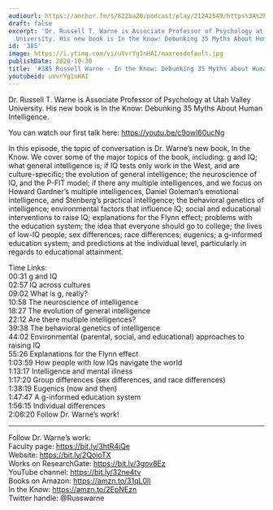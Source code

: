 ```yaml
---
audiourl: https://anchor.fm/s/822ba20/podcast/play/21242549/https%3A%2F%2Fd3ctxlq1ktw2nl.cloudfront.net%2Fstaging%2F2020-9-17%2Fa5650432-3bde-ff71-29ab-d21241bd8f07.m4a
draft: false
excerpt: 'Dr. Russell T. Warne is Associate Professor of Psychology at Utah Valley
  University. His new book is In the Know: Debunking 35 Myths About Human Intelligence.'
id: '385'
image: https://i.ytimg.com/vi/uVvrYg1nHAI/maxresdefault.jpg
publishDate: 2020-10-30
title: '#385 Russell Warne - In the Know: Debunking 35 Myths about Human Intelligence'
youtubeid: uVvrYg1nHAI
---
```

<div class="timelinks">

Dr. Russell T. Warne is Associate Professor of Psychology at Utah Valley University. His new book is In the Know: Debunking 35 Myths About Human Intelligence.

You can watch our first talk here: https://youtu.be/c9owI60ucNg

In this episode, the topic of conversation is Dr. Warne’s new book, In the Know. We cover some of the major topics of the book, including: g and IQ; what general intelligence is; if IQ tests only work in the West, and are culture-specific; the evolution of general intelligence; the neuroscience of IQ, and the P-FIT model; if there any multiple intelligences, and we focus on Howard Gardner’s multiple intelligences, Daniel Goleman’s emotional intelligence, and Stenberg’s practical intelligence; the behavioral genetics of intelligence; environmental factors that influence IQ; social and educational interventions to raise IQ; explanations for the Flynn effect; problems with the education system; the idea that everyone should go to college; the lives of low-IQ people; sex differences; race differences; eugenics; a g-informed education system; and predictions at the individual level, particularly in regards to educational attainment.

Time Links:  
<time>00:31</time> g and IQ  
<time>02:57</time> IQ across cultures  
<time>09:02</time> What is g, really?  
<time>10:58</time> The neuroscience of intelligence  
<time>18:27</time> The evolution of general intelligence  
<time>22:12</time> Are there multiple intelligences?  
<time>39:38</time> The behavioral genetics of intelligence  
<time>44:02</time> Environmental (parental, social, and educational) approaches to raising IQ  
<time>55:26</time> Explanations for the Flynn effect  
<time>1:03:59</time> How people with low IQs navigate the world  
<time>1:13:17</time> Intelligence and mental illness  
<time>1:17:20</time> Group differences (sex differences, and race differences)  
<time>1:38:19</time> Eugenics (now and then)  
<time>1:47:47</time> A g-informed education system  
<time>1:56:15</time> Individual differences  
<time>2:06:20</time> Follow Dr. Warne’s work!

---

Follow Dr. Warne’s work:  
Faculty page: https://bit.ly/3htR4iQe  
Website: https://bit.ly/2QoioTX  
Works on ResearchGate: https://bit.ly/3gov8Ez  
YouTube channel: https://bit.ly/32ne4tv  
Books on Amazon: https://amzn.to/31qL0lI  
In the Know: https://amzn.to/2EpNEzn  
Twitter handle: @Russwarne
</div>

